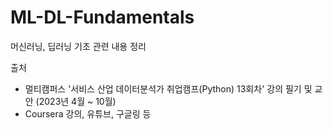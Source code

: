 # ML-DL-Fundamentals
머신러닝, 딥러닝 기초 관련 내용 정리 

출처 
- 멀티캠퍼스 '서비스 산업 데이터분석가 취업캠프(Python) 13회차' 강의 필기 및 교안 (2023년 4월 ~ 10월)
- Coursera 강의, 유튜브, 구글링 등
